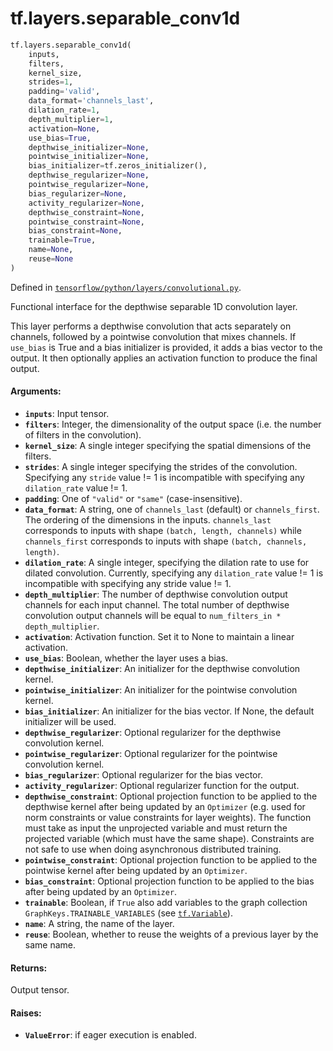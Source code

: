 <div itemscope itemtype="http://developers.google.com/ReferenceObject">
<meta itemprop="name" content="tf.layers.separable_conv1d" />
<meta itemprop="path" content="Stable" />
</div>

# tf.layers.separable_conv1d

``` python
tf.layers.separable_conv1d(
    inputs,
    filters,
    kernel_size,
    strides=1,
    padding='valid',
    data_format='channels_last',
    dilation_rate=1,
    depth_multiplier=1,
    activation=None,
    use_bias=True,
    depthwise_initializer=None,
    pointwise_initializer=None,
    bias_initializer=tf.zeros_initializer(),
    depthwise_regularizer=None,
    pointwise_regularizer=None,
    bias_regularizer=None,
    activity_regularizer=None,
    depthwise_constraint=None,
    pointwise_constraint=None,
    bias_constraint=None,
    trainable=True,
    name=None,
    reuse=None
)
```



Defined in [`tensorflow/python/layers/convolutional.py`](/code/stable/tensorflow/python/layers/convolutional.py).

Functional interface for the depthwise separable 1D convolution layer.

This layer performs a depthwise convolution that acts separately on
channels, followed by a pointwise convolution that mixes channels.
If `use_bias` is True and a bias initializer is provided,
it adds a bias vector to the output.
It then optionally applies an activation function to produce the final output.

#### Arguments:

* <b>`inputs`</b>: Input tensor.
* <b>`filters`</b>: Integer, the dimensionality of the output space (i.e. the number
    of filters in the convolution).
* <b>`kernel_size`</b>: A single integer specifying the spatial
    dimensions of the filters.
* <b>`strides`</b>: A single integer specifying the strides
    of the convolution.
    Specifying any `stride` value != 1 is incompatible with specifying
    any `dilation_rate` value != 1.
* <b>`padding`</b>: One of `"valid"` or `"same"` (case-insensitive).
* <b>`data_format`</b>: A string, one of `channels_last` (default) or `channels_first`.
    The ordering of the dimensions in the inputs.
    `channels_last` corresponds to inputs with shape
    `(batch, length, channels)` while `channels_first` corresponds to
    inputs with shape `(batch, channels, length)`.
* <b>`dilation_rate`</b>: A single integer, specifying
    the dilation rate to use for dilated convolution.
    Currently, specifying any `dilation_rate` value != 1 is
    incompatible with specifying any stride value != 1.
* <b>`depth_multiplier`</b>: The number of depthwise convolution output channels for
    each input channel. The total number of depthwise convolution output
    channels will be equal to `num_filters_in * depth_multiplier`.
* <b>`activation`</b>: Activation function. Set it to None to maintain a
    linear activation.
* <b>`use_bias`</b>: Boolean, whether the layer uses a bias.
* <b>`depthwise_initializer`</b>: An initializer for the depthwise convolution kernel.
* <b>`pointwise_initializer`</b>: An initializer for the pointwise convolution kernel.
* <b>`bias_initializer`</b>: An initializer for the bias vector. If None, the default
    initializer will be used.
* <b>`depthwise_regularizer`</b>: Optional regularizer for the depthwise
    convolution kernel.
* <b>`pointwise_regularizer`</b>: Optional regularizer for the pointwise
    convolution kernel.
* <b>`bias_regularizer`</b>: Optional regularizer for the bias vector.
* <b>`activity_regularizer`</b>: Optional regularizer function for the output.
* <b>`depthwise_constraint`</b>: Optional projection function to be applied to the
      depthwise kernel after being updated by an `Optimizer` (e.g. used for
      norm constraints or value constraints for layer weights). The function
      must take as input the unprojected variable and must return the
      projected variable (which must have the same shape). Constraints are
      not safe to use when doing asynchronous distributed training.
* <b>`pointwise_constraint`</b>: Optional projection function to be applied to the
      pointwise kernel after being updated by an `Optimizer`.
* <b>`bias_constraint`</b>: Optional projection function to be applied to the
      bias after being updated by an `Optimizer`.
* <b>`trainable`</b>: Boolean, if `True` also add variables to the graph collection
    `GraphKeys.TRAINABLE_VARIABLES` (see <a href="../../tf/Variable.md"><code>tf.Variable</code></a>).
* <b>`name`</b>: A string, the name of the layer.
* <b>`reuse`</b>: Boolean, whether to reuse the weights of a previous layer
    by the same name.


#### Returns:

Output tensor.


#### Raises:

* <b>`ValueError`</b>: if eager execution is enabled.